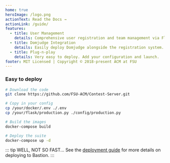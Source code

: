 ```yaml
---
home: true
heroImage: /logo.png
actionText: Read the Docs →
actionLink: /guide/
features:
  - title: User Management
    details: Comprehensive user registration and team management via Flask webapp.
  - title: Domjudge Integration
    details: Easily deploy Domjudge alongside the registration system.
  - title: Plug-n-play
    details: Very easy to deploy. Add your configuration and launch.
footer: MIT Licensed | Copyright © 2018-present ACM at FSU
---
```


### Easy to deploy
``` bash
# Download the code
git clone https://github.com/FSU-ACM/Contest-Server.git

# Copy in your config
cp /your/docker/.env ./.env
cp /your/flask/production.py ./config/production.py

# Build the images
docker-compose build

# Deploy the suite
docker-compose up -d
```
::: tip WELL, NOT SO FAST...
See the [deployment guide](/guide/deployment.html) for more details on deploying to Bastion.
:::
